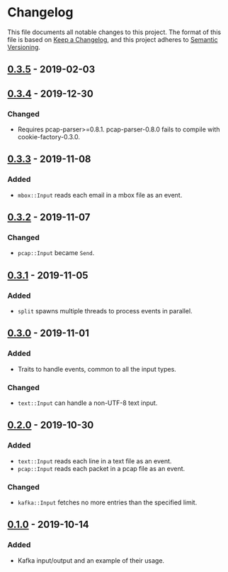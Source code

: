 # Changelog

This file documents all notable changes to this project. The format of this file
is based on [Keep a Changelog](https://keepachangelog.com/en/1.0.0/), and this
project adheres to [Semantic Versioning](https://semver.org/spec/v2.0.0.html).

## [0.3.5] - 2019-02-03
## [0.3.4] - 2019-12-30

### Changed

- Requires pcap-parser>=0.8.1. pcap-parser-0.8.0 fails to compile with
  cookie-factory-0.3.0.

## [0.3.3] - 2019-11-08

### Added

- `mbox::Input` reads each email in a mbox file as an event.

## [0.3.2] - 2019-11-07

### Changed

- `pcap::Input` became `Send`.

## [0.3.1] - 2019-11-05

### Added

- `split` spawns multiple threads to process events in parallel.

## [0.3.0] - 2019-11-01

### Added

- Traits to handle events, common to all the input types.

### Changed

- `text::Input` can handle a non-UTF-8 text input.

## [0.2.0] - 2019-10-30

### Added

- `text::Input` reads each line in a text file as an event.
- `pcap::Input` reads each packet in a pcap file as an event.

### Changed

- `kafka::Input` fetches no more entries than the specified limit.

## [0.1.0] - 2019-10-14

### Added

- Kafka input/output and an example of their usage.

[0.3.5]: https://github.com/petabi/eventio/compare/0.3.4...0.3.5
[0.3.4]: https://github.com/petabi/eventio/compare/0.3.3...0.3.4
[0.3.3]: https://github.com/petabi/eventio/compare/0.3.2...0.3.3
[0.3.2]: https://github.com/petabi/eventio/compare/0.3.1...0.3.2
[0.3.1]: https://github.com/petabi/eventio/compare/0.3.0...0.3.1
[0.3.0]: https://github.com/petabi/eventio/compare/0.2.0...0.3.0
[0.2.0]: https://github.com/petabi/eventio/compare/0.1.0...0.2.0
[0.1.0]: https://github.com/petabi/eventio/tree/0.1.0
